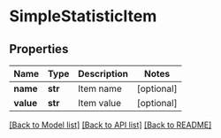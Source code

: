 # SimpleStatisticItem

## Properties
Name | Type | Description | Notes
------------ | ------------- | ------------- | -------------
**name** | **str** | Item name | [optional] 
**value** | **str** | Item value | [optional] 

[[Back to Model list]](../README.md#documentation-for-models) [[Back to API list]](../README.md#documentation-for-api-endpoints) [[Back to README]](../README.md)


